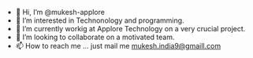 - 👋 Hi, I’m @mukesh-applore
- 👀 I’m interested in Technonology and programming. 
- 🌱 I’m currently workig at Applore Technology on a very crucial project.
- 💞️ I’m looking to collaborate on a motivated team.
- 📫 How to reach me ... just mail me mukesh.india9@gmaill.com

<!---
mukesh-applore/mukesh-applore is a ✨ special ✨ repository because its `README.md` (this file) appears on your GitHub profile.
You can click the Preview link to take a look at your changes.
--->
